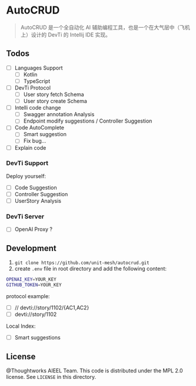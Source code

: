 # AutoCRUD

> AutoCRUD 是一个全自动化 AI 辅助编程工具，也是一个在大气层中（飞机上）设计的 DevTi 的 Intellij IDE 实现。

## Todos

- [ ] Languages Support
    - [ ] Kotlin
    - [ ] TypeScript
- [ ] DevTi Protocol
    - [ ] User story fetch Schema
    - [ ] User story create Schema
- [ ] Intelli code change
    - [ ] Swagger annotation Analysis
    - [ ] Endpoint modify suggestions / Controller Suggestion
- [ ] Code AutoComplete
    - [ ] Smart suggestion
    - [ ] Fix bug...
- [ ] Explain code

### DevTi Support

Deploy yourself:

- [ ] Code Suggestion
- [ ] Controller Suggestion
- [ ] UserStory Analysis

### DevTi Server

- [ ] OpenAI Proxy ?

## Development

1. `git clone https://github.com/unit-mesh/autocrud.git`
2. create `.env` file in root directory and add the following content:

```bash
OPENAI_KEY=YOUR_KEY
GITHUB_TOKEN=YOUR_KEY
```

protocol example:

- [ ] // devti://story/1102/{AC1,AC2}
- [ ] devti://story/1102

Local Index:

- [ ] Smart suggestions

## License

@Thoughtworks AIEEL Team. This code is distributed under the MPL 2.0 license. See `LICENSE` in this directory.
